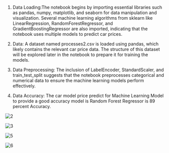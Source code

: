  1. Data Loading:The notebook begins by importing essential libraries such as pandas, numpy, matplotlib, and seaborn for data manipulation and visualization. Several machine learning algorithms from sklearn like LinearRegression, RandomForestRegressor, and GradientBoostingRegressor are also imported, indicating that the notebook uses multiple models to predict car prices.

2. Data: A dataset named processes2.csv is loaded using pandas, which likely contains the relevant car price data. The structure of this dataset will be explored later in the notebook to prepare it for training the models.

3. Data Preprocessing: The inclusion of LabelEncoder, StandardScaler, and train_test_split suggests that the notebook preprocesses categorical and numerical data to ensure the machine learning models perform effectively.

4. Data Accuracy: The car model price predict for Machine Learning Model to provide a good accuracy model is Random Forest Regressor is 89 percent Accuracy.

![2](https://github.com/user-attachments/assets/e544fdf0-fa73-4189-b0e2-96a61e5509f5)


![3](https://github.com/user-attachments/assets/94716165-529a-4b76-9b16-0b86fb972757)


![5](https://github.com/user-attachments/assets/01e7361a-e123-4764-83cd-fbd07def2908)

![6](https://github.com/user-attachments/assets/7f469351-b3c2-4635-90eb-84edd514249d)
